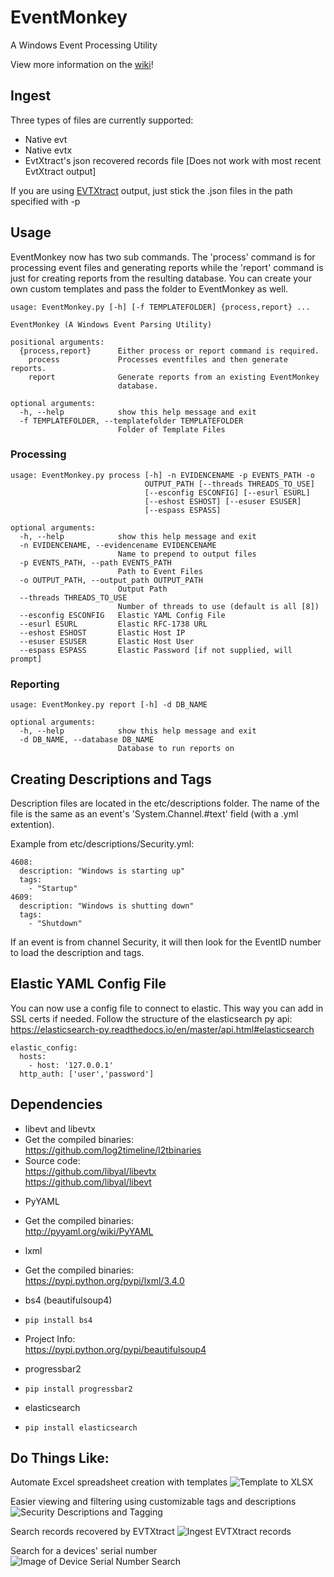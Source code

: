 # EventMonkey
A Windows Event Processing Utility

View more information on the [wiki](https://github.com/devgc/EventMonkey/wiki)!

## Ingest
Three types of files are currently supported:
- Native evt
- Native evtx
- EvtXtract's json recovered records file [Does not work with most recent EvtXtract output]

If you are using [EVTXtract](https://github.com/williballenthin/EVTXtract) output, just stick the .json files in the path specified with -p

## Usage
EventMonkey now has two sub commands. The 'process' command is for processing event files and generating reports while the 'report' command is just for creating reports from the resulting database. You can create your own custom templates and pass the folder to EventMonkey as well.
```
usage: EventMonkey.py [-h] [-f TEMPLATEFOLDER] {process,report} ...

EventMonkey (A Windows Event Parsing Utility)

positional arguments:
  {process,report}      Either process or report command is required.
    process             Processes eventfiles and then generate reports.
    report              Generate reports from an existing EventMonkey
                        database.

optional arguments:
  -h, --help            show this help message and exit
  -f TEMPLATEFOLDER, --templatefolder TEMPLATEFOLDER
                        Folder of Template Files
```
### Processing
```
usage: EventMonkey.py process [-h] -n EVIDENCENAME -p EVENTS_PATH -o
                              OUTPUT_PATH [--threads THREADS_TO_USE]
                              [--esconfig ESCONFIG] [--esurl ESURL]
                              [--eshost ESHOST] [--esuser ESUSER]
                              [--espass ESPASS]

optional arguments:
  -h, --help            show this help message and exit
  -n EVIDENCENAME, --evidencename EVIDENCENAME
                        Name to prepend to output files
  -p EVENTS_PATH, --path EVENTS_PATH
                        Path to Event Files
  -o OUTPUT_PATH, --output_path OUTPUT_PATH
                        Output Path
  --threads THREADS_TO_USE
                        Number of threads to use (default is all [8])
  --esconfig ESCONFIG   Elastic YAML Config File
  --esurl ESURL         Elastic RFC-1738 URL
  --eshost ESHOST       Elastic Host IP
  --esuser ESUSER       Elastic Host User
  --espass ESPASS       Elastic Password [if not supplied, will prompt]
```

### Reporting
```
usage: EventMonkey.py report [-h] -d DB_NAME

optional arguments:
  -h, --help            show this help message and exit
  -d DB_NAME, --database DB_NAME
                        Database to run reports on
```

## Creating Descriptions and Tags
Description files are located in the etc/descriptions folder. The name of the file is the same as an event's 'System.Channel.#text' field (with a .yml extention).

Example from etc/descriptions/Security.yml:
```
4608:
  description: "Windows is starting up"
  tags:
    - "Startup"
4609:
  description: "Windows is shutting down"
  tags: 
    - "Shutdown"
```

If an event is from channel Security, it will then look for the EventID number to load the description and tags.

## Elastic YAML Config File
You can now use a config file to connect to elastic. This way you can add in SSL certs if needed. Follow the structure of the elasticsearch py api: https://elasticsearch-py.readthedocs.io/en/master/api.html#elasticsearch

```
elastic_config:
  hosts:
    - host: '127.0.0.1'
  http_auth: ['user','password']
```

## Dependencies
* libevt and libevtx
 * Get the compiled binaries:<br/>
https://github.com/log2timeline/l2tbinaries
 * Source code:<br/>
https://github.com/libyal/libevtx<br/>
https://github.com/libyal/libevt<br/>

- PyYAML
 - Get the compiled binaries:<br/>
http://pyyaml.org/wiki/PyYAML

- lxml
 - Get the compiled binaries:<br/>
https://pypi.python.org/pypi/lxml/3.4.0

- bs4 (beautifulsoup4)
 - `pip install bs4`
 - Project Info:<br/>
https://pypi.python.org/pypi/beautifulsoup4

- progressbar2
 - `pip install progressbar2`
 
- elasticsearch
 - `pip install elasticsearch`
 
## Do Things Like:
Automate Excel spreadsheet creation with templates
![Template to XLSX](https://github.com/devgc/EventMonkey/blob/master/examples/Ingest_EVTXtract_records.png)

Easier viewing and filtering using customizable tags and descriptions
![Security Descriptions and Tagging](https://github.com/devgc/EventMonkey/blob/master/examples/DescriptionsAndTags.png)

Search records recovered by EVTXtract
![Ingest EVTXtract records](https://github.com/devgc/EventMonkey/blob/master/examples/Ingest_EVTXtract_records.png)

Search for a devices' serial number
![Image of Device Serial Number Search](https://github.com/devgc/EventMonkey/blob/master/examples/SearchDeviceSerial.png)

